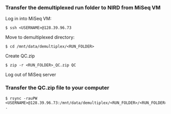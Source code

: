 ### Transfer the demultiplexed run folder to NIRD from MiSeq VM
Log in into MiSeq VM:
```
$ ssh <USERNAME>@128.39.96.73
```
Move to demultiplexed directory:
```
$ cd /mnt/data/demultiplex/<RUN_FOLDER>
```
Create QC.zip
```
$ zip -r <RUN_FOLDER>_QC.zip QC
```
Log out of MiSeq server  

### Transfer the QC.zip file to your computer
```
$ rsync -rauPW <USERNAME>@128.39.96.73:/mnt/data/demultiplex/<RUN_FOLDER>/<RUN_FOLDER>_QC.zip .
```
